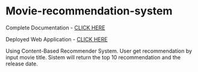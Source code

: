 # Movie-recommendation-system

Complete Documentation - [CLICK HERE](https://youtu.be/EA1Njmmhdgg)

Deployed Web Application - [CLICK HERE](https://movie-resys.herokuapp.com/)

Using Content-Based Recommender System. User get recommendation by input movie title. Sistem will return the top 10 recommendation and the release date.

